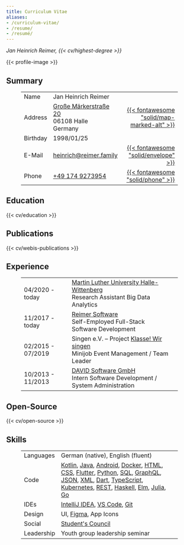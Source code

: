 ```yaml
---
title: Curriculum Vitae
aliases:
- /curriculum-vitae/
- /resume/
- /resumé/
---
```


_Jan Heinrich Reimer, {{< cv/highest-degree >}}_

{{< profile-image >}}

<section>

## Summary

<figure>

| | | |
| --- | --- | ---: |
| Name | Jan Heinrich Reimer | |
| Address | [Große Märkerstraße 20](https://www.openstreetmap.org/way/139891311) <br> 06108 Halle <br> Germany | [{{< fontawesome "solid/map-marked-alt" >}}](https://www.openstreetmap.org/way/139891311 "Route") |
| Birthday | 1998/01/25 | |
| E-Mail | [heinrich@reimer.family](mailto:heinrich@reimer.family) | [{{< fontawesome "solid/envelope" >}}](mailto:heinrich@reimer.family "E-Mail") |
| Phone | [+49 174 9273954](tel:+491749273954) | [{{< fontawesome "solid/phone" >}}](tel:+491749273954 "Call") |

</figure>

</section>

<section>

## Education

{{< cv/education >}}

</section>

<section>

## Publications

{{< cv/webis-publications >}}

</section>

<section>

## Experience

<figure class="timeline">

| | | |
| --- | --- | ---: |
| 04/2020 - today | [Martin Luther University Halle-Wittenberg](https://informatik.uni-halle.de/arbeitsgruppen/big_data_analytics/) <br> Research Assistant Big Data Analytics |
| 11/2017 - today | [Reimer Software](https://reimer.dev) <br> Self-Employed Full-Stack Software Development |
| 02/2015 - 07/2019 | Singen e.V. – Project [Klasse! Wir singen](https://klasse-wir-singen.de) <br> Minijob Event Management / Team Leader |
| 10/2013 - 11/2013 | [DAVID Software GmbH](https://msg-david.de) <br> Intern Software Development / System Administration |

</figure>

</section>

<section>

## Open-Source

{{< cv/open-source >}}

</section>

<section>

## Skills

<figure>

|||
|---|---|
| Languages | German (native), English (fluent) |
| Code | [Kotlin](https://kotlinlang.org/), [Java](https://oracle.com/java/), [Android](https://android.com/), [Docker](https://docker.com/), [HTML](https://w3.org/html/), [CSS](https://w3.org/Style/CSS/), [Flutter](https://flutter.dev/), [Python](https://python.org/), [SQL](https://mysql.com/), [GraphQL](https://graphql.org/), [JSON](https://json.org/), [XML](https://w3.org/standards/xml/), [Dart](https://dart.dev/), [TypeScript](https://www.typescriptlang.org/), [Kubernetes](https://kubernetes.io/), [REST](https://www.ics.uci.edu/~fielding/pubs/dissertation/rest_arch_style.htm), [Haskell](https://haskell.org/), [Elm](https://elm-lang.org/), [Julia](https://julialang.org/), [Go](https://golang.org/) |
| IDEs | [IntelliJ IDEA](https://www.jetbrains.com/idea/), [VS Code](https://code.visualstudio.com/), [Git](https://git-scm.com/) |
| Design | UI, [Figma](https://figma.com/), App Icons |
| Social | [Student's Council](https://fachschaft.mathinf.uni-halle.de) |
| Leadership | Youth group leadership seminar |

</figure>

</section>
